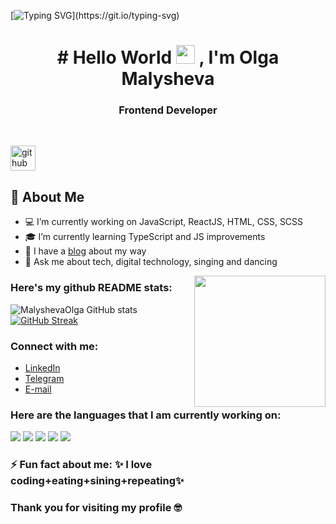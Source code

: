 
[![Typing SVG](https://readme-typing-svg.herokuapp.com?size=24&width=600&lines=Welcome+To+Olga+Malysheva's+Github+Profile..)](https://git.io/typing-svg)

<h1 align="center">
# Hello World <img src= "https://media.tenor.com/images/2adfe94e69139f3e22623b61d375a7a7/tenor.gif" width= "30" height= "30">
, I'm Olga Malysheva</h1>
<h3 align="center">Frontend Developer
</h3>
<br>

[<img src='https://cdn.jsdelivr.net/npm/simple-icons@3.0.1/icons/github.svg' alt='github' height='40'>](https://github.com/271090) 
 
<!-- <a href='[https://archiveprogram.github.com/MalyshevaOlga](https://github.com/MalyshevaOlga/)'><img src='https://raw.githubusercontent.com/acervenky/animated-github-badges/master/assets/acbadge.gif' width='40' height='40'></a> 
<br/> -->

## 🙋 About Me

- 💻 I’m currently working on JavaScript, ReactJS, HTML, CSS, SCSS
- 🎓 I’m currently learning TypeScript and JS improvements
- 📖 I have a <a href="https://instagram.com/malysheva.prosmm?igshid=YmMyMTA2M2Y=" target="blank">blog</a> about my way
- 💬 Ask me about tech, digital technology, singing and dancing
<img align="right" img src="https://raw.githubusercontent.com/akshitagupta15june/akshitagupta15june/master/200w.webp" width="210px">

### Here's my github README stats:

![MalyshevaOlga GitHub stats](https://github-readme-stats.vercel.app/api?username=MalyshevaOlga&show_icons=true&theme=radical) 
[![GitHub Streak](https://github-readme-streak-stats.herokuapp.com/?user=MalyshevaOlga&theme=radical)](https://git.io/streak-stats) 

### Connect with me:
- <a href="" target="blank">LinkedIn</a>
- <a href="https://t.me/olenka_malysheva" target="blank">Telegram</a>
- <a href="olga.malysheva.smm@gmail.com" target="blank">E-mail</a>

### Here are the languages that I am currently working on:

![](https://img.shields.io/badge/React-20232A?style=for-the-badge&logo=react&logoColor=61DAFB)
![](https://img.shields.io/badge/JavaScript-F7DF1E?style=for-the-badge&logo=javascript&logoColor=black)
![](https://img.shields.io/badge/HTML5-E34F26?style=for-the-badge&logo=html5&logoColor=white)
![](https://img.shields.io/badge/CSS3-1572B6?style=for-the-badge&logo=css3&logoColor=white)
![](https://img.shields.io/badge/node.js-6DA55F?style=for-the-badge&logo=node.js&logoColor=white)

 ### ⚡ Fun fact about me: ✨ I love coding+eating+sining+repeating✨ 
### Thank you for visiting my profile 🤓 
